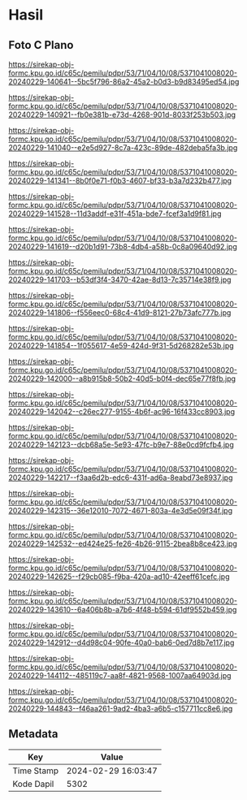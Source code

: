 # Hasil

## Foto C Plano

https://sirekap-obj-formc.kpu.go.id/c65c/pemilu/pdpr/53/71/04/10/08/5371041008020-20240229-140641--5bc5f796-86a2-45a2-b0d3-b9d83495ed54.jpg

https://sirekap-obj-formc.kpu.go.id/c65c/pemilu/pdpr/53/71/04/10/08/5371041008020-20240229-140921--fb0e381b-e73d-4268-901d-8033f253b503.jpg

https://sirekap-obj-formc.kpu.go.id/c65c/pemilu/pdpr/53/71/04/10/08/5371041008020-20240229-141040--e2e5d927-8c7a-423c-89de-482deba5fa3b.jpg

https://sirekap-obj-formc.kpu.go.id/c65c/pemilu/pdpr/53/71/04/10/08/5371041008020-20240229-141341--8b0f0e71-f0b3-4607-bf33-b3a7d232b477.jpg

https://sirekap-obj-formc.kpu.go.id/c65c/pemilu/pdpr/53/71/04/10/08/5371041008020-20240229-141528--11d3addf-e31f-451a-bde7-fcef3a1d9f81.jpg

https://sirekap-obj-formc.kpu.go.id/c65c/pemilu/pdpr/53/71/04/10/08/5371041008020-20240229-141619--d20b1d91-73b8-4db4-a58b-0c8a09640d92.jpg

https://sirekap-obj-formc.kpu.go.id/c65c/pemilu/pdpr/53/71/04/10/08/5371041008020-20240229-141703--b53df3f4-3470-42ae-8d13-7c35714e38f9.jpg

https://sirekap-obj-formc.kpu.go.id/c65c/pemilu/pdpr/53/71/04/10/08/5371041008020-20240229-141806--f556eec0-68c4-41d9-8121-27b73afc777b.jpg

https://sirekap-obj-formc.kpu.go.id/c65c/pemilu/pdpr/53/71/04/10/08/5371041008020-20240229-141854--1f055617-4e59-424d-9f31-5d268282e53b.jpg

https://sirekap-obj-formc.kpu.go.id/c65c/pemilu/pdpr/53/71/04/10/08/5371041008020-20240229-142000--a8b915b8-50b2-40d5-b0f4-dec65e77f8fb.jpg

https://sirekap-obj-formc.kpu.go.id/c65c/pemilu/pdpr/53/71/04/10/08/5371041008020-20240229-142042--c26ec277-9155-4b6f-ac96-16f433cc8903.jpg

https://sirekap-obj-formc.kpu.go.id/c65c/pemilu/pdpr/53/71/04/10/08/5371041008020-20240229-142123--dcb68a5e-5e93-47fc-b9e7-88e0cd9fcfb4.jpg

https://sirekap-obj-formc.kpu.go.id/c65c/pemilu/pdpr/53/71/04/10/08/5371041008020-20240229-142217--f3aa6d2b-edc6-431f-ad6a-8eabd73e8937.jpg

https://sirekap-obj-formc.kpu.go.id/c65c/pemilu/pdpr/53/71/04/10/08/5371041008020-20240229-142315--36e12010-7072-4671-803a-4e3d5e09f34f.jpg

https://sirekap-obj-formc.kpu.go.id/c65c/pemilu/pdpr/53/71/04/10/08/5371041008020-20240229-142532--ed424e25-fe26-4b26-9115-2bea8b8ce423.jpg

https://sirekap-obj-formc.kpu.go.id/c65c/pemilu/pdpr/53/71/04/10/08/5371041008020-20240229-142625--f29cb085-f9ba-420a-ad10-42eeff61cefc.jpg

https://sirekap-obj-formc.kpu.go.id/c65c/pemilu/pdpr/53/71/04/10/08/5371041008020-20240229-143610--6a406b8b-a7b6-4f48-b594-61df9552b459.jpg

https://sirekap-obj-formc.kpu.go.id/c65c/pemilu/pdpr/53/71/04/10/08/5371041008020-20240229-142912--d4d98c04-90fe-40a0-bab6-0ed7d8b7e117.jpg

https://sirekap-obj-formc.kpu.go.id/c65c/pemilu/pdpr/53/71/04/10/08/5371041008020-20240229-144112--485119c7-aa8f-4821-9568-1007aa64903d.jpg

https://sirekap-obj-formc.kpu.go.id/c65c/pemilu/pdpr/53/71/04/10/08/5371041008020-20240229-144843--f46aa261-9ad2-4ba3-a6b5-c157711cc8e6.jpg


## Metadata

| Key        | Value               |
| ---------- | ------------------- |
| Time Stamp | 2024-02-29 16:03:47 |
| Kode Dapil | 5302                |



